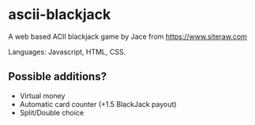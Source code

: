 # ascii-blackjack
A web based ACII blackjack game by Jace from https://www.siteraw.com

Languages: Javascript, HTML, CSS.

## Possible additions?

- Virtual money
- Automatic card counter (+1.5 BlackJack payout)
- Split/Double choice

